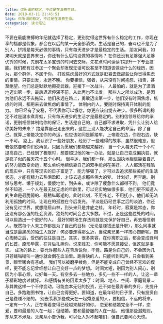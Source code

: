 ```yaml
---
title: 你所谓的稳定，不过是在浪费生命。
date: 2018-03-11 21:45:51
tags: 你所谓的稳定，不过是在浪费生命。
categories: 读书笔记
---
```

不要在最能拼搏的年纪就选择了稳定，更别觉得这世界有什么稳定的工作，你现在享的福都是假象，都会在以后的某一天全部消失。生活是自己的，奋斗也不是为了别人，拼搏是每天必做的事情，只有每天进步才是最稳定的生活。
朋友问我，如果明天就是世界末日，你还有什么后悔没做的事情吗？
在你还没有足够强大足够优秀的时候，先别花太多宝贵的时间去交际，先花点时间读读书提升一下专业技能。我们都有过参加一个聚会却发现无话可说甚至不知道该做些什么的经历，因为，那个群体，不属于你。
打败焦虑最好的方式就是赶紧去做那些让你觉得焦虑的事情。只要出发，永远不晚。
你要相信，强者，从来没有时间抱怨、指责，甚至绝望。他们总是默默地擦亮武器，迎接下一次战斗。
人最怕的，就是为了潇洒地迈出第一步，最后迟迟停滞不前，从此再也不出发。
那些人之所以成功，是因为他们永远不去拖延，他们永远在路上，勇敢迈出第一步，他们没有时间焦虑，焦虑的时间，都用来去做焦虑的事情了。
体制内的人，要随时保持离开体制的能力。
你已经有了安稳，不代表你可以懈怠，你更应该自觉去进步。很多所谓的稳定不过是温水煮青蛙，只有每天进步的生活才是最稳定的。别相信领导给你的承诺，更别相信体制给你的保证，生活是自己的，自己都不求进取，凭什么让别人给你美好的未来？
路是靠自己走出来的，这世上没人能决定自己的命运，除了自己。就算上帝能决定你的命运，也应该如同是脚踏车，上帝蹬左边，你蹬右边，缺一不可。
路上，我认识了一些好朋友，经历了一些难得的故事，虽然很难忘，但我依然要和你们说再见，只因为愿我们都能越来越好。
当一个人每天花十个小时提高自己，已经到了极限时，想要超过他的唯一办法，就是让自己变成偏执狂，就是疯子似的每天花十五个小时。
很幸运，我们都一样，那么固执地相信靠着自己的努力能改变命运，那么单纯地相信靠自己的双手能创在美好。
人人都活在残酷的现实中，只有等现实的日子富足了，能力够强了，才可以去追求那些美好的生活状态，才能有精力去热泪盈眶，才该去追求那些伟大的梦。
计划好，再奔跑。别懒与思考、懒于规划，傻傻地忙，到头来，或许除了疲惫什么都得不到。
他们竟然不知道，一个人在最无忧无虑的年龄里，可以充实地做很多事，他们更不知道人的生命是最脆弱的、最稍纵即逝的。此时此刻，不用养老，不用抚小，他们却无法利用孤独的时间，让现在的孤独在今后发光。
平淡是历经世事之后的淡泊，你还没有见过世界，就想隐居山林，到头来只是井底之蛙。
年轻时，寂寞是常态，你还没有那么强的社会资源，独处的时间会占大多数。不过，正是这些独处的时间，可以锻造出一个更好的人。
最好的职场生存法则就是先保护好自己，再去相信别人。既然每个人来工作都是为了自己的目标（无论是赚钱还是升职），那么同事就当成是最熟悉的陌生人就好，何必要走得那么近，当成亲兄弟一样掏心掏肺呢。掏心掏肺之后，受伤的往往是自己。其实，很多笑容，在你离职之后，都会变成锋利的匕首，原形毕露，在背后扎痛你。说来残忍，你可能不愿意接受，但这就是事实。
成功的路上，要允许那些人在背后说你，毕竟，路是你自己的，不会因为几只苍蝇嗡嗡叫一通你就会倒在血泊里。跑得快的人，只能听到风声，只会看到美景，眼里哪会有苍蝇。
我们可以被磨平棱角，但是不能变成自己曾经不喜欢的模样，更不能忘记曾经想让自己变好一点的梦想。
时间太短，别因为别人闹心，别因为小事心烦，过好每一天。有空多去一些地方，多见一些不一样的人，让这一辈子精彩地度过就好。
和感情有关的因素太多了：时间、地点、空间、家庭背景...与其做这样一个不停变动，可能血本无归的投资，还不如在最青春的岁月，先提升自己，多跑跑图书馆，让自己变得更好。要知道，在最年轻的日子里，只有投资自己是稳赚不赔的。
别去羡慕那些成天在一起秀恩爱的人，要相信，不远的将来，一定有一个人，正在等着变得已经越来越好的你。
恋爱和结婚完全不一样，恋爱，要和最爱的人在一起；但结婚，要和最舒服的人在一起。
他懂那些潜规则，却从来不涉及。父亲从小告诉我，可以让人对不起咱们，但自己要问心无愧。
